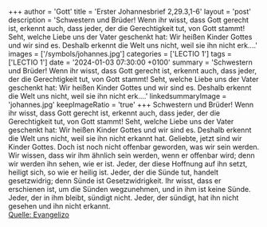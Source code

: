 +++
author = 'Gott'
title = 'Erster Johannesbrief 2,29.3,1-6'
layout = 'post'
description = 'Schwestern und Brüder! Wenn ihr wisst, dass Gott gerecht ist, erkennt auch, dass jeder, der die Gerechtigkeit tut, von Gott stammt! Seht, welche Liebe uns der Vater geschenkt hat: Wir heißen Kinder Gottes und wir sind es. Deshalb erkennt die Welt uns nicht, weil sie ihn nicht erk....'
images = ['/symbols/johannes.jpg']
categories = ['LECTIO 1']
tags = ['LECTIO 1']
date = '2024-01-03 07:30:00 +0100'
summary = 'Schwestern und Brüder! Wenn ihr wisst, dass Gott gerecht ist, erkennt auch, dass jeder, der die Gerechtigkeit tut, von Gott stammt! Seht, welche Liebe uns der Vater geschenkt hat: Wir heißen Kinder Gottes und wir sind es. Deshalb erkennt die Welt uns nicht, weil sie ihn nicht erk....'
linkedsummaryImage = 'johannes.jpg'
keepImageRatio = 'true'
+++
Schwestern und Brüder! Wenn ihr wisst, dass Gott gerecht ist, erkennt auch, dass jeder, der die Gerechtigkeit tut, von Gott stammt!
Seht, welche Liebe uns der Vater geschenkt hat: Wir heißen Kinder Gottes und wir sind es. Deshalb erkennt die Welt uns nicht, weil sie ihn nicht erkannt hat.<!--more-->
Geliebte, jetzt sind wir Kinder Gottes. Doch ist noch nicht offenbar geworden, was wir sein werden. Wir wissen, dass wir ihm ähnlich sein werden, wenn er offenbar wird; denn wir werden ihn sehen, wie er ist.
Jeder, der diese Hoffnung auf ihn setzt, heiligt sich, so wie er heilig ist.
Jeder, der die Sünde tut, handelt gesetzwidrig; denn Sünde ist Gesetzwidrigkeit.
Ihr wisst, dass er erschienen ist, um die Sünden wegzunehmen, und in ihm ist keine Sünde.
Jeder, der in ihm bleibt, sündigt nicht. Jeder, der sündigt, hat ihn nicht gesehen und ihn nicht erkannt.<br> [Quelle: Evangelizo](https://evangeliumtagfuertag.org/DE/gospel)